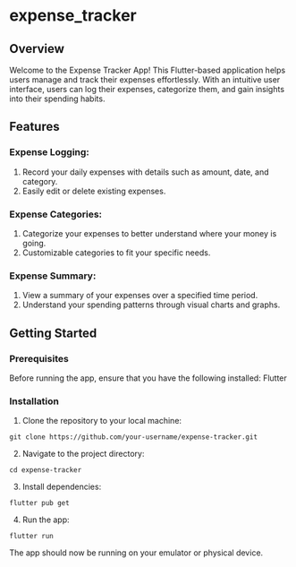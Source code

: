 # expense_tracker

## Overview

Welcome to the Expense Tracker App! This Flutter-based application helps users manage and track their expenses effortlessly. With an intuitive user interface, users can log their expenses, categorize them, and gain insights into their spending habits.

## Features

### Expense Logging:

1. Record your daily expenses with details such as amount, date, and category.
2. Easily edit or delete existing expenses.

### Expense Categories:

1. Categorize your expenses to better understand where your money is going.
2. Customizable categories to fit your specific needs.

### Expense Summary:

1. View a summary of your expenses over a specified time period.
2. Understand your spending patterns through visual charts and graphs.


## Getting Started

### Prerequisites

Before running the app, ensure that you have the following installed:
Flutter

### Installation

1. Clone the repository to your local machine:

```
git clone https://github.com/your-username/expense-tracker.git
```
2. Navigate to the project directory:

``` 
cd expense-tracker
```
3. Install dependencies:

``` 
flutter pub get
```
4. Run the app:

``` 
flutter run
```
The app should now be running on your emulator or physical device.
